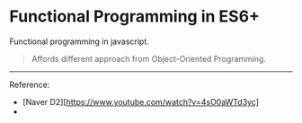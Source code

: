# Functional Programming in ES6+

Functional programming in javascript. 
> Affords different approach from Object-Oriented Programming.

<hr />

Reference:
- [Naver D2][https://www.youtube.com/watch?v=4sO0aWTd3yc]
- 


